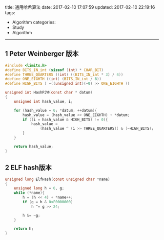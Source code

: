 title: 通用哈希算法
date: 2017-02-10 17:07:59
updated: 2017-02-10 22:19:16
tags:
- Algorithm
categories:
- Study
- Algorithm
---
## 1 Peter Weinberger 版本

```c
#include <limits.h>
#define BITS_IN_int (sizeof (int) * CHAR_BIT)
#define THREE_QUARTERS ((int) ((BITS_IN_int * 3) / 4))
#define ONE_EIGHTH ((int) (BITS_IN_int / 8))
#define HIGH_BITS ( ~((unsigned int)(~0) >> ONE_EIGHTH ))

unsigned int HashPJW(const char * datum)
{
    unsigned int hash_value, i;

    for (hash_value = 0; *datum; ++datum){
        hash_value = (hash_value << ONE_EIGHTH) + *datum;
        if ((i = hash_value & HIGH_BITS) != 0){
            hash_value =
                (hash_value ^ (i >> THREE_QUARTERS)) & (~HIGH_BITS);
        }
    }

    return hash_value;
}

```

## 2 ELF hash版本

```c
unsigned long ElfHash(const unsigned char *name)
{
    unsigned long h = 0, g;
    while (*name){
        h = (h << 4) + *name++;
        if (g = h & 0xF0000000)
            h ^= g >> 24;

        h &= ~g;
    }

    return h;
}
```